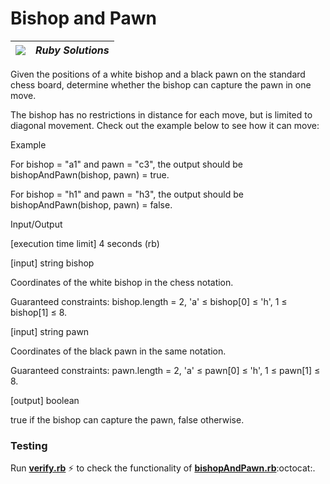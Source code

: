 # Bishop and Pawn
| ![](https://app.codesignal.com/user-icons/languages/rb.svg) | ***Ruby Solutions*** |
|---|---|

Given the positions of a white bishop and a black pawn on the standard chess board, determine whether the bishop can capture the pawn in one move.

The bishop has no restrictions in distance for each move, but is limited to diagonal movement. Check out the example below to see how it can move:


Example

For bishop = "a1" and pawn = "c3", the output should be
bishopAndPawn(bishop, pawn) = true.



For bishop = "h1" and pawn = "h3", the output should be
bishopAndPawn(bishop, pawn) = false.



Input/Output

[execution time limit] 4 seconds (rb)

[input] string bishop

Coordinates of the white bishop in the chess notation.

Guaranteed constraints:
bishop.length = 2,
'a' ≤ bishop[0] ≤ 'h',
1 ≤ bishop[1] ≤ 8.

[input] string pawn

Coordinates of the black pawn in the same notation.

Guaranteed constraints:
pawn.length = 2,
'a' ≤ pawn[0] ≤ 'h',
1 ≤ pawn[1] ≤ 8.

[output] boolean

true if the bishop can capture the pawn, false otherwise.


### Testing

Run [**verify.rb**](./verify.rb) :zap: to check the functionality of [**bishopAndPawn.rb**](./bishopAndPawn.rb):octocat:.